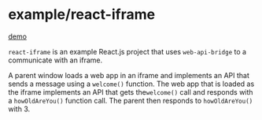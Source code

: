 # example/react-iframe

[demo](https://precor.github.io/web-api-bridge/examples/react-iframe/DEMO.html)

`react-iframe` is an example React.js project that uses `web-api-bridge` to a communicate with an iframe.

A parent window loads a web app in an iframe and implements an API that sends a message using a `welcome()` function. The web app that is loaded as the iframe implements an API that gets the`welcome()` call and responds with a `howOldAreYou()` function call. The parent then responds to `howOldAreYou()` with 3.